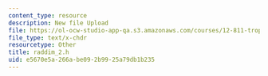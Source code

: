 ```yaml
---
content_type: resource
description: New file Upload
file: https://ol-ocw-studio-app-qa.s3.amazonaws.com/courses/12-811-tropical-meteorology-spring-2011/e5670e5a266abe092b9925a79db1b235_raddim_2.h
file_type: text/x-chdr
resourcetype: Other
title: raddim_2.h
uid: e5670e5a-266a-be09-2b99-25a79db1b235
---
```

